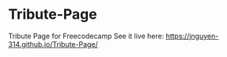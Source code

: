# Tribute-Page
Tribute Page for Freecodecamp
See it live here: https://jnguyen-314.github.io/Tribute-Page/
